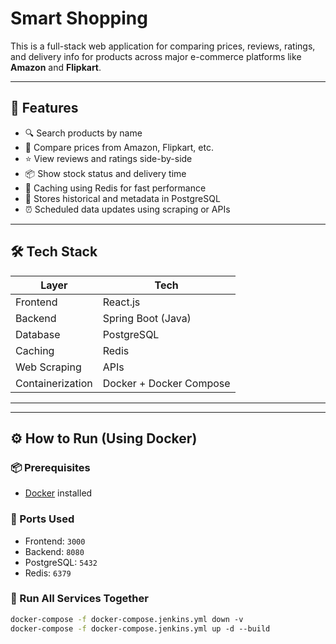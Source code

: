 # Smart Shopping 

This is a full-stack web application for comparing prices, reviews, ratings, and delivery info for products across major e-commerce platforms like **Amazon** and **Flipkart**.

---

## 🚀 Features

- 🔍 Search products by name
- 💸 Compare prices from Amazon, Flipkart, etc.
- ⭐ View reviews and ratings side-by-side
- 📦 Show stock status and delivery time
- 🧠 Caching using Redis for fast performance
- 🧾 Stores historical and metadata in PostgreSQL
- ⏰ Scheduled data updates using scraping or APIs

---

## 🛠️ Tech Stack

| Layer         | Tech                  |
|---------------|-----------------------|
| Frontend      | React.js              |
| Backend       | Spring Boot (Java)    |
| Database      | PostgreSQL            |
| Caching       | Redis                 |
| Web Scraping  |APIs                   |
| Containerization | Docker + Docker Compose |

---

---

## ⚙️ How to Run (Using Docker)

### 📦 Prerequisites

- [Docker](https://www.docker.com/products/docker-desktop) installed

### 🚨 Ports Used

- Frontend: `3000`
- Backend: `8080`
- PostgreSQL: `5432`
- Redis: `6379`

### 🧃 Run All Services Together

```bash
docker-compose -f docker-compose.jenkins.yml down -v
docker-compose -f docker-compose.jenkins.yml up -d --build
